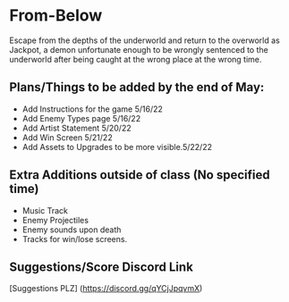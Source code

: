 # From-Below
Escape from the depths of the underworld and return to the overworld as Jackpot, a demon unfortunate enough to be wrongly sentenced to the underworld after being caught at the wrong place at the wrong time.



## **Plans/Things to be added by the end of May:**
- Add Instructions for the game 5/16/22
- Add Enemy Types page 5/16/22
- Add Artist Statement 5/20/22
- Add Win Screen 5/21/22
- Add Assets to Upgrades to be more visible.5/22/22

## **Extra Additions outside of class (No specified time)**
- Music Track
- Enemy Projectiles
- Enemy sounds upon death
- Tracks for win/lose screens.

## **Suggestions/Score Discord Link**
[Suggestions PLZ] (https://discord.gg/qYCjJpqvmX)
